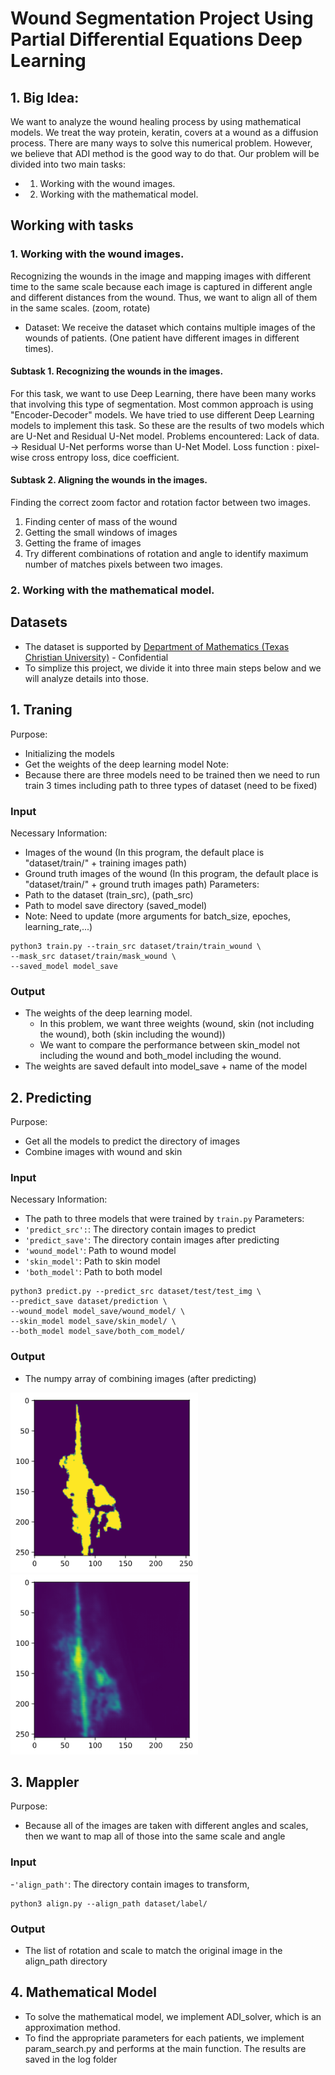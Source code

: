 # Wound Segmentation Project Using Partial Differential Equations Deep Learning
## 1. Big Idea: 
  We want to analyze the wound healing process by using mathematical models. We treat the way protein, keratin, covers at a wound as a diffusion process. There are many ways to solve this numerical problem. However, we believe that ADI method is the good way to do that.
  Our problem will be divided into two main tasks: 
  - 1. Working with the wound images. 
  - 2. Working with the mathematical model.
## Working with tasks
### 1. Working with the wound images. 
  Recognizing the wounds in the image and mapping images with different time to the same scale because each image is captured in different angle and different distances from the wound. Thus, we want to align all of them in the same scales. (zoom, rotate)
  - Dataset: We receive the dataset which contains multiple images of the wounds of patients. (One patient have different images in different times). 
  #### Subtask 1. Recognizing the wounds in the images. 
  For this task, we want to use Deep Learning, there have been many works that involving this type of segmentation. Most common approach is using "Encoder-Decoder" models. We have tried to use different Deep Learning models to implement this task. So these are the results of two models which are U-Net and Residual U-Net model. 
  Problems encountered: Lack of data. -> Residual U-Net performs worse than U-Net Model.
  Loss function : pixel-wise cross entropy loss, dice coefficient. 
 #### Subtask 2. Aligning the wounds in the images. 
  Finding the correct zoom factor and rotation factor between two images. 
  1. Finding center of mass of the wound 
  2. Getting the small windows of images
  3. Getting the frame of images
  4. Try different combinations of rotation and angle to identify maximum number of matches pixels between two images. 
### 2. Working with the mathematical model.

## Datasets
- The dataset is supported by [Department of Mathematics (Texas Christian University)](https://cse.tcu.edu/mathematics/index.php) - Confidential 
- To simplize this project, we divide it into three main steps below and we will analyze details into those.

## 1. Traning
Purpose: 
- Initializing the models 
- Get the weights of the deep learning model 
Note: 
- Because there are three models need to be trained then we need to run train 3 times including path to three types of dataset (need to be fixed) 
### Input
Necessary Information:
- Images of the wound (In this program, the default place is "dataset/train/" + training images path)
- Ground truth images of the wound (In this program, the default place is "dataset/train/" + ground truth images path)
Parameters: 
- Path to the dataset (train_src), (path_src)
- Path to model save directory (saved_model)
- Note: Need to update (more arguments for batch_size, epoches, learning_rate,...)
```
python3 train.py --train_src dataset/train/train_wound \
--mask_src dataset/train/mask_wound \
--saved_model model_save
```
### Output
- The weights of the deep learning model. 
  - In this problem, we want three weights (wound, skin (not including the wound), both (skin including the wound))
  - We want to compare the performance between skin_model not including the wound and both_model including the wound.
- The weights are saved default into model_save + name of the model

## 2. Predicting
Purpose: 
- Get all the models to predict the directory of images 
- Combine images with wound and skin 
### Input
Necessary Information: 
- The path to three models that were trained by ```train.py``` 
Parameters: 
- ```'predict_src':```: The directory contain images to predict
- ```'predict_save'```: The directory contain images after predicting
- ```'wound_model'```: Path to wound model
- ```'skin_model'```: Path to skin model
- ```'both_model'```: Path to both model
```
python3 predict.py --predict_src dataset/test/test_img \
--predict_save dataset/prediction \
--wound_model model_save/wound_model/ \
--skin_model model_save/skin_model/ \
--both_model model_save/both_com_model/
```
### Output
- The numpy array of combining images (after predicting) 
<p float="left">
  <img src="charts/segmented.png" width="300" />
  <img src="charts/predicted_sample.png" width="300" /> 
</p>

## 3. Mappler
Purpose: 
- Because all of the images are taken with different angles and scales, then we want to map all of those into the same scale and angle
### Input
-```'align_path'```: The directory contain images to transform,
```
python3 align.py --align_path dataset/label/
```
### Output
- The list of rotation and scale to match the original image in the align_path directory
## 4. Mathematical Model
- To solve the mathematical model, we implement ADI_solver, which is an approximation method. 
- To find the appropriate parameters for each patients, we implement param_search.py and performs at the main function. The results are saved in the log folder
